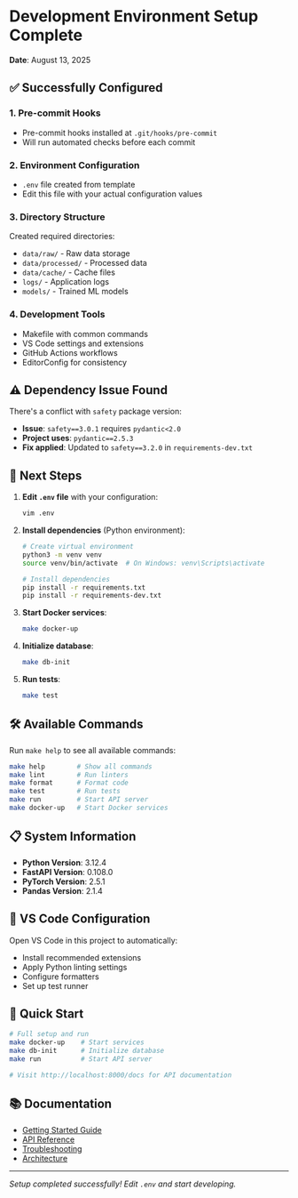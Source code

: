# Development Environment Setup Complete

**Date**: August 13, 2025

## ✅ Successfully Configured

### 1. Pre-commit Hooks
- Pre-commit hooks installed at `.git/hooks/pre-commit`
- Will run automated checks before each commit

### 2. Environment Configuration
- `.env` file created from template
- Edit this file with your actual configuration values

### 3. Directory Structure
Created required directories:
- `data/raw/` - Raw data storage
- `data/processed/` - Processed data
- `data/cache/` - Cache files
- `logs/` - Application logs
- `models/` - Trained ML models

### 4. Development Tools
- Makefile with common commands
- VS Code settings and extensions
- GitHub Actions workflows
- EditorConfig for consistency

## ⚠️ Dependency Issue Found

There's a conflict with `safety` package version:
- **Issue**: `safety==3.0.1` requires `pydantic<2.0`
- **Project uses**: `pydantic==2.5.3`
- **Fix applied**: Updated to `safety==3.2.0` in `requirements-dev.txt`

## 📝 Next Steps

1. **Edit `.env` file** with your configuration:
   ```bash
   vim .env
   ```

2. **Install dependencies** (Python environment):
   ```bash
   # Create virtual environment
   python3 -m venv venv
   source venv/bin/activate  # On Windows: venv\Scripts\activate
   
   # Install dependencies
   pip install -r requirements.txt
   pip install -r requirements-dev.txt
   ```

3. **Start Docker services**:
   ```bash
   make docker-up
   ```

4. **Initialize database**:
   ```bash
   make db-init
   ```

5. **Run tests**:
   ```bash
   make test
   ```

## 🛠️ Available Commands

Run `make help` to see all available commands:

```bash
make help        # Show all commands
make lint        # Run linters
make format      # Format code
make test        # Run tests
make run         # Start API server
make docker-up   # Start Docker services
```

## 📋 System Information

- **Python Version**: 3.12.4
- **FastAPI Version**: 0.108.0
- **PyTorch Version**: 2.5.1
- **Pandas Version**: 2.1.4

## 🔧 VS Code Configuration

Open VS Code in this project to automatically:
- Install recommended extensions
- Apply Python linting settings
- Configure formatters
- Set up test runner

## 🚀 Quick Start

```bash
# Full setup and run
make docker-up    # Start services
make db-init      # Initialize database
make run          # Start API server

# Visit http://localhost:8000/docs for API documentation
```

## 📚 Documentation

- [Getting Started Guide](docs/guides/GETTING_STARTED.md)
- [API Reference](docs/API_REFERENCE.md)
- [Troubleshooting](docs/TROUBLESHOOTING.md)
- [Architecture](docs/ARCHITECTURE.md)

---

*Setup completed successfully! Edit `.env` and start developing.*